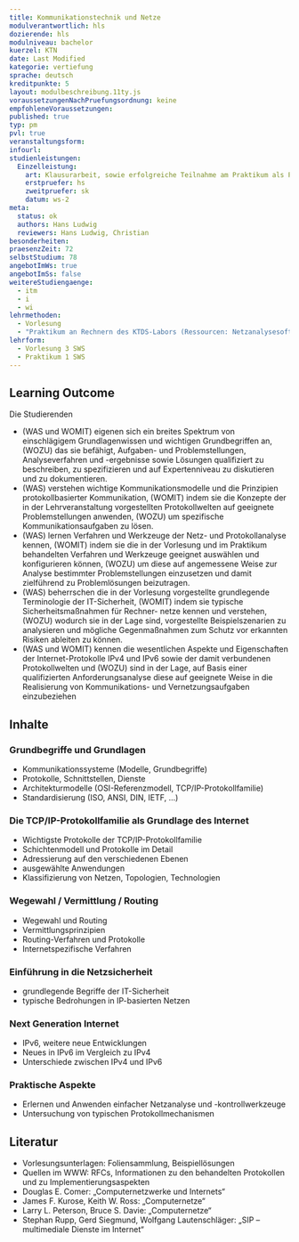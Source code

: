 ```yaml
---
title: Kommunikationstechnik und Netze
modulverantwortlich: hls
dozierende: hls
modulniveau: bachelor
kuerzel: KTN
date: Last Modified
kategorie: vertiefung
sprache: deutsch
kreditpunkte: 5
layout: modulbeschreibung.11ty.js
voraussetzungenNachPruefungsordnung: keine
empfohleneVoraussetzungen: 
published: true
typ: pm
pvl: true
veranstaltungsform: 
infourl: 
studienleistungen:
  Einzelleistung:
    art: Klausurarbeit, sowie erfolgreiche Teilnahme am Praktikum als Prüfungsvorleistung
    erstpruefer: hs
    zweitpruefer: sk
    datum: ws-2
meta:
  status: ok   
  authors: Hans Ludwig
  reviewers: Hans Ludwig, Christian
besonderheiten: 
praesenzZeit: 72
selbstStudium: 78
angebotImWs: true
angebotImSs: false
weitereStudiengaenge: 
  - itm
  - i
  - wi
lehrmethoden:
  - Vorlesung
  - "Praktikum an Rechnern des KTDS-Labors (Ressourcen: Netzanalysesoftware, div. Netzüberwachungssoftware, E-Mail- Server und Clients, DNS-Server, ggf. weitere Server-Implementierungen)"
lehrform:
  - Vorlesung 3 SWS
  - Praktikum 1 SWS  
---
```


## Learning Outcome

Die Studierenden 

- (WAS und WOMIT) eigenen sich ein breites Spektrum von einschlägigem Grundlagenwissen und wichtigen Grundbegriffen an, (WOZU) das sie befähigt, Aufgaben- und Problemstellungen, Analyseverfahren und -ergebnisse sowie Lösungen qualifiziert zu beschreiben, zu spezifizieren und auf Expertenniveau zu diskutieren und zu dokumentieren.
- (WAS) verstehen wichtige Kommunikationsmodelle und die Prinzipien protokollbasierter Kommunikation, (WOMIT) indem sie die Konzepte der in der Lehrveranstaltung vorgestellten Protokollwelten auf geeignete Problemstellungen anwenden, (WOZU) um spezifische Kommunikationsaufgaben zu lösen.
- (WAS) lernen Verfahren und Werkzeuge der Netz- und Protokollanalyse kennen, (WOMIT) indem sie die in der Vorlesung und im Praktikum behandelten Verfahren und Werkzeuge geeignet auswählen und konfigurieren können, (WOZU) um diese auf angemessene Weise zur Analyse bestimmter Problemstellungen einzusetzen und damit zielführend zu Problemlösungen beizutragen.
- (WAS) beherrschen die in der Vorlesung vorgestellte grundlegende Terminologie der IT-Sicherheit, (WOMIT) indem sie typische Sicherheitsmaßnahmen für Rechner- netze kennen und verstehen, (WOZU) wodurch sie in der Lage sind, vorgestellte Beispielszenarien zu analysieren und mögliche Gegenmaßnahmen zum Schutz vor erkannten Risiken ableiten zu können.
- (WAS und WOMIT) kennen die wesentlichen Aspekte und Eigenschaften der Internet-Protokolle IPv4 und IPv6 sowie der damit verbundenen Protokollwelten und (WOZU) sind in der Lage, auf Basis einer qualifizierten Anforderungsanalyse diese auf geeignete Weise in die Realisierung von Kommunikations- und Vernetzungsaufgaben einzubeziehen

## Inhalte

### Grundbegriffe und Grundlagen
- Kommunikationssysteme (Modelle, Grundbegriffe)
- Protokolle, Schnittstellen, Dienste
- Architekturmodelle (OSI-Referenzmodell, TCP/IP-Protokollfamilie)
- Standardisierung (ISO, ANSI, DIN, IETF, ...)

### Die TCP/IP-Protokollfamilie als Grundlage des Internet
- Wichtigste Protokolle der TCP/IP-Protokollfamilie
- Schichtenmodell und Protokolle im Detail
- Adressierung auf den verschiedenen Ebenen
- ausgewählte Anwendungen
- Klassifizierung von Netzen, Topologien, Technologien

### Wegewahl / Vermittlung / Routing
- Wegewahl und Routing
- Vermittlungsprinzipien
- Routing-Verfahren und Protokolle
- Internetspezifische Verfahren

### Einführung in die Netzsicherheit
- grundlegende Begriffe der IT-Sicherheit
- typische Bedrohungen in IP-basierten Netzen

### Next Generation Internet
- IPv6, weitere neue Entwicklungen
- Neues in IPv6 im Vergleich zu IPv4
- Unterschiede zwischen IPv4 und IPv6

### Praktische Aspekte
- Erlernen und Anwenden einfacher Netzanalyse und -kontrollwerkzeuge
- Untersuchung von typischen Protokollmechanismen

## Literatur
- Vorlesungsunterlagen: Foliensammlung, Beispiellösungen
- Quellen im WWW: RFCs, Informationen zu den behandelten Protokollen und zu Implementierungsaspekten
- Douglas E. Comer: „Computernetzwerke und Internets“
- James F. Kurose, Keith W. Ross: „Computernetze“
- Larry L. Peterson, Bruce S. Davie: „Computernetze“
- Stephan Rupp, Gerd Siegmund, Wolfgang Lautenschläger: „SIP – multimediale Dienste im Internet“

